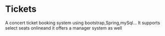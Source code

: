# Tickets
A concert ticket booking system using bootstrap,Spring,mySql... 
It supports select seats onlineand it offers a manager system as well
